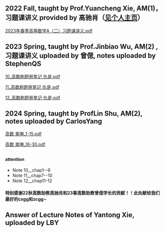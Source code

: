 ## 2022 Fall, taught by Prof.Yuancheng Xie, AM(1)，习题课讲义 provided by 高驰肖（[见个人主页](https://wqgcx.github.io/)）

[2023年春季高等数学A（二）习题课讲义.pdf](https://ghproxy.wjsphy.top/https://raw.githubusercontent.com/StephenQSstarThomas/Lecture-Notes/main/高等数学/2023年春季高等数学A（二）习题课讲义.pdf)

## 2023 Spring, taught by Prof.Jinbiao Wu, AM(2) ,习题课讲义 uploaded by 曾偲, notes uploaded by StephenQS

[10_高数刷题册笔记 仇是.pdf](https://ghproxy.wjsphy.top/https://raw.githubusercontent.com/StephenQSstarThomas/Lecture-Notes/main/高等数学/10_高数刷题册笔记%20仇是.pdf)

[11_高数刷题册笔记 仇是.pdf](https://ghproxy.wjsphy.top/https://raw.githubusercontent.com/StephenQSstarThomas/Lecture-Notes/main/高等数学/11_高数刷题册笔记%20仇是.pdf)

[12_高数刷题册笔记 仇是.pdf](https://ghproxy.wjsphy.top/https://raw.githubusercontent.com/StephenQSstarThomas/Lecture-Notes/main/高等数学/12_高数刷题册笔记%20仇是.pdf)

## 2024 Spring, taught by ProfLin Shu, AM(2), notes uploaded by CarlosYang

[高数 束琳_1-15.pdf](https://ghproxy.wjsphy.top/https://raw.githubusercontent.com/StephenQSstarThomas/Lecture-Notes/main/高等数学/高数%20束琳/高数%20束琳_1-15.pdf)

[高数 束琳_16-30.pdf](https://ghproxy.wjsphy.top/https://raw.githubusercontent.com/StephenQSstarThomas/Lecture-Notes/main/高等数学/高数%20束琳/高数%20束琳_16-30.pdf)

##

#### attention
 - Note 10__chap1--6
 - Note 11__chap7--10
 - Note 12__chap11-12

#### 特别感谢22秋高数助教高驰肖和23春高数助教曾偲学长的贡献！！此处献给我们最好的cxgg和zcgg~

## Answer of Lecture Notes of Yantong Xie, uploaded by LBY
